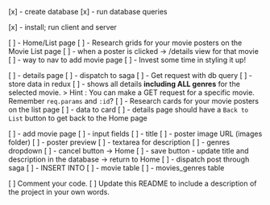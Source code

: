 [x] - create database
[x] - run database queries

[x] - install; run client and server

[ ] - Home/List page
  [ ] - Research grids for your movie posters on the Movie List page
  [ ] - when a poster is clicked -> /details view for that movie
  [ ] - way to nav to add movie page
  [ ] - Invest some time in styling it up!
  
[ ] - details page
  [ ] - dispatch to saga
  [ ] - Get request with db query
  [ ] - store data in redux
  [ ] - shows all details **including ALL genres** for the selected movie. 
    > Hint : You can make a GET request for a specific movie. Remember `req.params` and `:id`?
  [ ] - Research cards for your movie posters on the list page
    [ ] - data to card
  [ ] - details page should have a `Back to List` button to get back to the Home page

[ ] - add movie page
  [ ] - input fields
    [ ] - title
    [ ] - poster image URL (images folder)
      [ ] - poster preview
    [ ] - textarea for description
    [ ] - genres dropdown
  [ ] - cancel button -> Home
  [ ] - save button - update title and description in the database -> return to Home
    [ ] - dispatch post through saga
    [ ] - INSERT INTO
      [ ] - movie table
      [ ] - movies_genres table

[ ] Comment your code.
[ ] Update this README to include a description of the project in your own words.